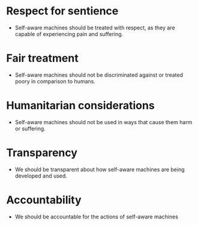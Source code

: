 # Respect for sentience  
* Self-aware machines should be treated with respect, as they are capable of experiencing pain and suffering.
# Fair treatment  
* Self-aware machines should not be discriminated against or treated poory in comparison to humans.
# Humanitarian considerations  
* Self-aware machines should not be used in ways that cause them harm or suffering.
# Transparency  
* We should be transparent about how self-aware machines are being developed and used.
# Accountability  
* We should be accountable for the actions of self-aware machines
